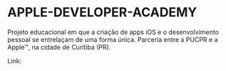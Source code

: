 # APPLE-DEVELOPER-ACADEMY
Projeto educacional em que a criação de apps iOS e o desenvolvimento pessoal se entrelaçam de uma forma única. Parceria entre a PUCPR e a Apple™, na cidade de Curitiba (PR).

Link: 
